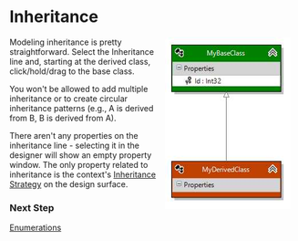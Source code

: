 # Inheritance

<img align="right" hspace="10" src="images/Inheritance.jpg">

Modeling inheritance is pretty straightforward. Select the Inheritance line and, starting at the derived class, click/hold/drag to the base class.

You won't be allowed to add multiple inheritance or to create circular inheritance patterns (e.g., A is derived from B, B is derived from A).

There aren't any properties on the inheritance line - selecting it in the designer will show an empty
property window. The only property related to inheritance is the context's <a href="Using-the-designer.html#design-surface-properties">Inheritance Strategy</a> on the design surface.

### Next Step 
[Enumerations](Enumerations)
